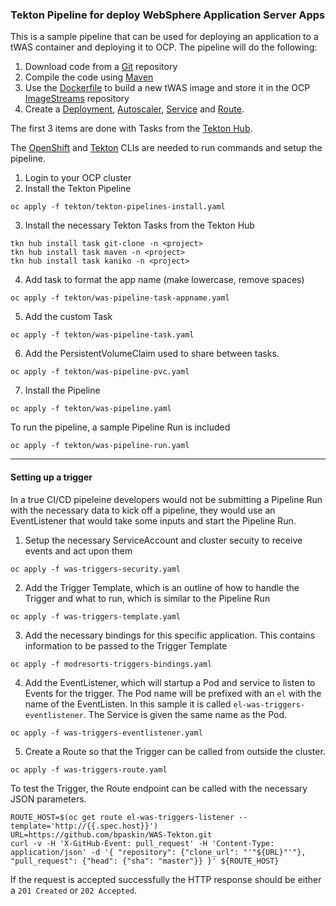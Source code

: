 ### Tekton Pipeline for deploy WebSphere Application Server Apps ###

This is a sample pipeline that can be used for deploying an application to a tWAS container and deploying it to OCP.  The pipeline will do the following:

1. Download code from a [Git](https://github.com) repository
2. Compile the code using [Maven](https://maven.apache.org)
3. Use the [Dockerfile](https://docs.docker.com/engine/reference/builder/) to build a new tWAS image and store it in the OCP [ImageStreams](https://docs.openshift.com/container-platform/4.10/openshift_images/image-streams-manage.html) repository
4. Create a [Deployment](https://kubernetes.io/docs/concepts/workloads/controllers/deployment/), [Autoscaler](https://kubernetes.io/docs/tasks/run-application/horizontal-pod-autoscale/), [Service](https://kubernetes.io/docs/concepts/services-networking/service/) and [Route](https://docs.openshift.com/container-platform/4.10/networking/routes/route-configuration.html).	

The first 3 items are done with Tasks from the [Tekton Hub](https://hub.tekton.dev).

The [OpenShift](https://mirror.openshift.com/pub/openshift-v4/clients/oc/latest/) and [Tekton](https://github.com/tektoncd/cli/releases) CLIs are needed to run commands and setup the pipeline.

1. Login to your OCP cluster
2. Install the Tekton Pipeline
```
oc apply -f tekton/tekton-pipelines-install.yaml
```
3. Install the necessary Tekton Tasks from the Tekton Hub
```
tkn hub install task git-clone -n <project>
tkn hub install task maven -n <project>
tkn hub install task kaniko -n <project>
```
4. Add task to format the app name (make lowercase, remove spaces)
```
oc apply -f tekton/was-pipeline-task-appname.yaml 
```
5. Add the custom Task
```
oc apply -f tekton/was-pipeline-task.yaml 
```
6. Add the PersistentVolumeClaim used to share between tasks.
```
oc apply -f tekton/was-pipeline-pvc.yaml
```
7. Install the Pipeline
```
oc apply -f tekton/was-pipeline.yaml
```

To run the pipeline, a sample Pipeline Run is included
```
oc apply -f tekton/was-pipeline-run.yaml
```
---
#### Setting up a trigger ####

In a true CI/CD pipeleine developers would not be submitting a Pipeline Run with the necessary data to kick off a pipeline, they would use an EventListener that would take some inputs and start the Pipeline Run.  

1. Setup the necessary ServiceAccount and cluster secuity to receive events and act upon them
```
oc apply -f was-triggers-security.yaml
```
2. Add the Trigger Template, which is an outline of how to handle the Trigger and what to run, which is similar to the Pipeline Run
```
oc apply -f was-triggers-template.yaml
```
3. Add the necessary bindings for this specific application.  This contains information to be passed to the Trigger Template
```
oc apply -f modresorts-triggers-bindings.yaml
```
4. Add the EventListener, which will startup a Pod and service to listen to Events for the trigger.  The Pod name will be prefixed with an `el` with the name of the EventListen.  In this sample it is called `el-was-triggers-eventlistener`.  The Service is given the same name as the Pod.
```
oc apply -f was-triggers-eventlistener.yaml
```
5. Create a Route so that the Trigger can be called from outside the cluster.
```
oc apply -f was-triggers-route.yaml
```
To test the Trigger, the Route endpoint can be called with the necessary JSON parameters. 
```
ROUTE_HOST=$(oc get route el-was-triggers-listener --template='http://{{.spec.host}}')
URL=https://github.com/bpaskin/WAS-Tekton.git
curl -v -H 'X-GitHub-Event: pull_request' -H 'Content-Type: application/json' -d '{ "repository": {"clone_url": "'"${URL}"'"}, "pull_request": {"head": {"sha": "master"}} }' ${ROUTE_HOST}
```
If the request is accepted successfully the HTTP response should be either a `201 Created` or `202 Accepted`. 
